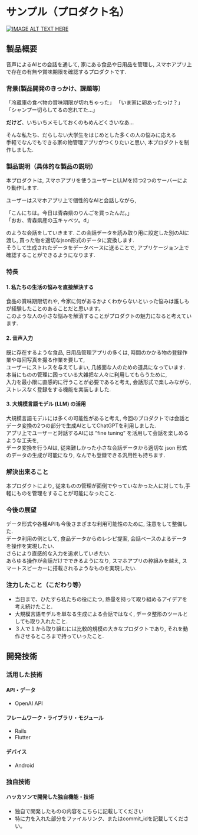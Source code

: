 # サンプル（プロダクト名）

[![IMAGE ALT TEXT HERE](https://jphacks.com/wp-content/uploads/2024/07/JPHACKS2024_ogp.jpg)](https://www.youtube.com/watch?v=DZXUkEj-CSI)

## 製品概要
音声によるAIとの会話を通して, 家にある食品や日用品を管理し, スマホアプリ上で存在の有無や賞味期限を確認するプロダクトです.

### 背景(製品開発のきっかけ、課題等）
「冷蔵庫の食べ物の賞味期限が切れちゃった」
「いま家に卵あったっけ？」
「シャンプー切らしてるの忘れてた…」

**だけど**、いちいちメモしておくのもめんどくさいなあ…

そんな私たち、だらしない大学生をはじめとした多くの人の悩みに応える  
手軽でなんでもできる家の物管理アプリがつくりたいと思い, 本プロダクトを制作しました.

### 製品説明（具体的な製品の説明）
本プロダクトは, スマホアプリを使うユーザーとLLMを持つ2つのサーバーにより動作します.

ユーザーはスマホアプリ上で個性的なAIと会話しながら,

「こんにちは。今日は青森県のりんごを買ったんだ。」  
「おお、青森県産の玉キャベツ。d」

のような会話をしていきます.
この会話データを読み取り用に設定した別のAIに渡し, 買った物を適切なjson形式のデータに変換します.  
そうして生成されたデータをデータベースに送ることで, アプリケージョン上で確認することができるようになります.

### 特長
#### 1. 私たちの生活の悩みを直接解決する
食品の賞味期限切れや, 今家に何があるかよくわからないといった悩みは誰しもが経験したことのあることだと思います。  
このような人の小さな悩みを解消することがプロダクトの魅力になると考えています.

#### 2. 音声入力
既に存在するような食品, 日用品管理アプリの多くは, 時間のかかる物の登録作業や毎回写真を撮る作業を要して,  
ユーザーにストレスを与えてしまい, 几帳面な人のための道具になっています.  
本当にものの管理に困っている大雑把な人々に利用してもらうために,   
入力を最小限に直感的に行うことが必要であると考え, 会話形式で楽しみながら,ストレスなく登録をする機能を実装しました.  

#### 3. 大規模言語モデル (LLM) の活用
大規模言語モデルには多くの可能性があると考え, 今回のプロダクトでは会話とデータ変換の2つの部分で生成AIとしてChatGPTを利用しました.    
アプリ上でユーザーと対話するAIには ”fine tuning” を活用して会話を楽しめるような工夫を,  
データ変換を行うAIは, 従来難しかった小さな会話データから適切な json 形式のデータの生成が可能になり, なんでも登録できる汎用性も持ちます.  

### 解決出来ること
本プロダクトにより, 従来ものの管理が面倒でやっていなかった人に対しても,手軽にものを管理をすることが可能になったこと.  

### 今後の展望
データ形式や各種APIも今後さまざまな利用可能性のために, 注意をして整備した.  
データ利用の例として, 食品データからのレシピ提案, 会話ベースのよるデータを操作を実現したい.  
さらにより直感的な入力を追求していきたい.   
あらゆる操作が会話だけでできるようになり, スマホアプリの枠組みを越え, スマートスピーカーに搭載されるようなものを実現したい.   

### 注力したこと（こだわり等）
* 当日まで、ひたすら私たちの役にたつ, 熱量を持って取り組めるアイデアを考え続けたこと.  
* 大規模言語モデルを単なる生成による会話ではなく, データ整形のツールとしても取り入れたこと.  
* ３人で１から取り組むには比較的規模の大きなプロダクトであり, それを動作させるところまで持っていったこと.  

## 開発技術
### 活用した技術
#### API・データ
* OpenAI API
  
#### フレームワーク・ライブラリ・モジュール
* Rails
* Flutter
 
#### デバイス
* Android
  
### 独自技術
#### ハッカソンで開発した独自機能・技術
* 独自で開発したものの内容をこちらに記載してください
* 特に力を入れた部分をファイルリンク、またはcommit_idを記載してください。
